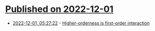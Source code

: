# [Published on 2022-12-01](index.md)

* [2022-12-01, 05:27:22](https://lobste.rs/s/b4uqub/higher_orderness_is_first_order) - [Higher-orderness is first-order interaction](https://www.tweag.io/blog/2022-12-01-higherorderness-is-interaction/)
